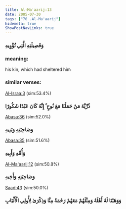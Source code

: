 ```yaml
---
title: Al-Ma'aarij:13
date: 2005-07-30
tags: ["70 .Al-Ma'aarij"]
hidemeta: true 
ShowPostNavLinks: true 
---
```

### وَفَصِيلَتِهِ الَّتِي تُؤْوِيهِ
### meaning: 
his kin, which had sheltered him
### similar verses: 

[Al-Israa:3](/17/3) (sim:53.4%)

### ذُرِّيَّةَ مَنْ حَمَلْنَا مَعَ نُوحٍ ۚ إِنَّهُ كَانَ عَبْدًا شَكُورًا

[Abasa:36](/80/36) (sim:52.0%)

### وَصَاحِبَتِهِ وَبَنِيهِ

[Abasa:35](/80/35) (sim:51.6%)

### وَأُمِّهِ وَأَبِيهِ

[Al-Ma'aarij:12](/70/12) (sim:50.8%)

### وَصَاحِبَتِهِ وَأَخِيهِ

[Saad:43](/38/43) (sim:50.0%)

### وَوَهَبْنَا لَهُ أَهْلَهُ وَمِثْلَهُمْ مَعَهُمْ رَحْمَةً مِنَّا وَذِكْرَىٰ لِأُولِي الْأَلْبَابِ
